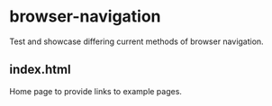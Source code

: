 # browser-navigation
Test and showcase differing current methods of browser navigation.

## index.html
Home page to provide links to example pages.
